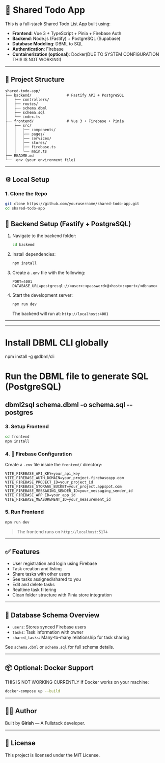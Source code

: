 # 📝 Shared Todo App

This is a full-stack Shared Todo List App built using:

- **Frontend**: Vue 3 + TypeScript + Pinia + Firebase Auth
- **Backend**: Node.js (Fastify) + PostgreSQL (Supabase)
- **Database Modeling**: DBML to SQL
- **Authentication**: Firebase
- **Containerization (optional)**: Docker(DUE TO SYSTEM CONFIGURATION THIS IS NOT WORKING)

---

## 🔧 Project Structure

```
shared-todo-app/
├── backend/                # Fastify API + PostgreSQL
│   ├── controllers/
│   ├── routes/
│   ├── schema.dbml
│   ├── schema.sql
│   └── index.ts
├── frontend/               # Vue 3 + Firebase + Pinia
│   ├── src/
│   │   ├── components/
│   │   ├── pages/
│   │   ├── services/
│   │   ├── stores/
│   │   ├── firebase.ts
│   │   └── main.ts
├── README.md
└── .env (your environment file)
```

---

## ⚙️ Local Setup

### 1. Clone the Repo

```bash
git clone https://github.com/yourusername/shared-todo-app.git
cd shared-todo-app
```

## 🚀 Backend Setup (Fastify + PostgreSQL)

1. Navigate to the backend folder:
   ```bash
   cd backend
   ```

2. Install dependencies:
   ```bash
   npm install
   ```

3. Create a `.env` file with the following:
   ```
   PORT=4001
   DATABASE_URL=postgresql://<user>:<password>@<host>:<port>/<dbname>
   ```

4. Start the development server:
   ```bash
   npm run dev
   ```

   The backend will run at: `http://localhost:4001`

---
---
# Install DBML CLI globally
npm install -g @dbml/cli

# Run the DBML file to generate SQL (PostgreSQL)
dbml2sql schema.dbml -o schema.sql --postgres
---
### 3. Setup Frontend

```bash
cd frontend
npm install
```

### 4. 🔐 Firebase Configuration

Create a `.env` file inside the `frontend/` directory:

```
VITE_FIREBASE_API_KEY=your_api_key
VITE_FIREBASE_AUTH_DOMAIN=your_project.firebaseapp.com
VITE_FIREBASE_PROJECT_ID=your_project_id
VITE_FIREBASE_STORAGE_BUCKET=your_project.appspot.com
VITE_FIREBASE_MESSAGING_SENDER_ID=your_messaging_sender_id
VITE_FIREBASE_APP_ID=your_app_id
VITE_FIREBASE_MEASUREMENT_ID=your_measurement_id
```



### 5. Run Frontend

```bash
npm run dev
```

> The frontend runs on `http://localhost:5174`

---

## ✅ Features

- User registration and login using Firebase
- Task creation and listing
- Share tasks with other users
- See tasks assigned/shared to you
- Edit and delete tasks
- Realtime task filtering
- Clean folder structure with Pinia store integration

---

## 🧠 Database Schema Overview

- `users`: Stores synced Firebase users
- `tasks`: Task information with owner
- `shared_tasks`: Many-to-many relationship for task sharing

See `schema.dbml` or `schema.sql` for full schema details.

---


## 📦 Optional: Docker Support
THIS IS NOT WORKING CURRENTLY
If Docker works on your machine:

```bash
docker-compose up --build
```

---
## 🙋‍♂️ Author

Built by **Girish** — A Fullstack developer.

---

## 📜 License


This project is licensed under the MIT License.
